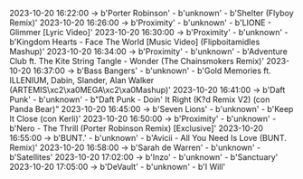 2023-10-20 16:22:00 -> b'Porter Robinson' - b'unknown' - b'Shelter (Flyboy Remix)'
2023-10-20 16:26:00 -> b'Proximity' - b'unknown' - b'LIONE - Glimmer [Lyric Video]'
2023-10-20 16:30:00 -> b'Proximity' - b'unknown' - b'Kingdom Hearts - Face The World [Music Video] (Flipboitamidles Mashup)'
2023-10-20 16:34:00 -> b'Proximity' - b'unknown' - b'Adventure Club ft. The Kite String Tangle - Wonder (The Chainsmokers Remix)'
2023-10-20 16:37:00 -> b'Bass Bangers' - b'unknown' - b'Gold Memories ft. ILLENIUM, Dabin, Slander, Alan Walker (ARTEMIS\xc2\xa0MEGA\xc2\xa0Mashup)'
2023-10-20 16:41:00 -> b'Daft Punk' - b'unknown' - b"Daft Punk - Doin' It Right (K?d Remix V2) (con Panda Bear)"
2023-10-20 16:45:00 -> b'Seven Lions' - b'unknown' - b'Keep It Close (con Kerli)'
2023-10-20 16:50:00 -> b'Proximity' - b'unknown' - b'Nero - The Thrill (Porter Robinson Remix) [Exclusive]'
2023-10-20 16:55:00 -> b'BUNT.' - b'unknown' - b'Avicii - All You Need Is Love (BUNT. Remix)'
2023-10-20 16:58:00 -> b'Sarah de Warren' - b'unknown' - b'Satellites'
2023-10-20 17:02:00 -> b'Inzo' - b'unknown' - b'Sanctuary'
2023-10-20 17:05:00 -> b'DeVault' - b'unknown' - b'I Will'
